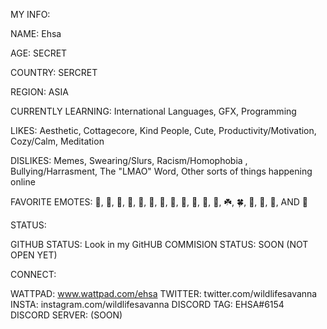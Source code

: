 
MY INFO:

NAME: Ehsa

AGE: SECRET

COUNTRY: SERCRET

REGION: ASIA

CURRENTLY LEARNING: International Languages, GFX, Programming

LIKES: Aesthetic, Cottagecore, Kind People, Cute, Productivity/Motivation, Cozy/Calm, Meditation 

DISLIKES: Memes, Swearing/Slurs, Racism/Homophobia , Bullying/Harrasment, The "LMAO" Word, Other sorts of things happening online

FAVORITE EMOTES: 💐, 🌸, 💮, 🌹, 🌻, 🌼, 🌱, 🌲, 🌳, 🌴, 🌵, 🌿, ☘️, 🍀, 🍁, 🍂, 🍃, AND 🦋


STATUS:

GITHUB STATUS: Look in my GitHUB
COMMISION STATUS: SOON (NOT OPEN YET) 


CONNECT:

WATTPAD: www.wattpad.com/ehsa
TWITTER: twitter.com/wildlifesavanna
INSTA: instagram.com/wildlifesavanna
DISCORD TAG: EHSA#6154
DISCORD SERVER: (SOON)

<!---
mmimyhahah/mmimyhahah is a ✨ special ✨ repository because its `README.md` (this file) appears on your GitHub profile.
You can click the Preview link to take a look at your changes.
--->
